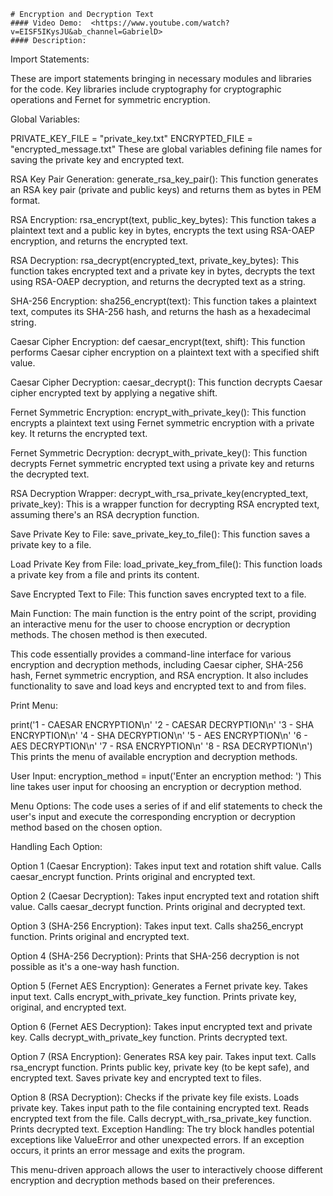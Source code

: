     # Encryption and Decryption Text 
    #### Video Demo:  <https://www.youtube.com/watch?v=EISF5IKysJU&ab_channel=GabrielD>
    #### Description:

Import Statements:

These are import statements bringing in necessary modules and libraries for the code. Key libraries include cryptography for cryptographic operations and Fernet for symmetric encryption.

Global Variables:

PRIVATE_KEY_FILE = "private_key.txt"
ENCRYPTED_FILE = "encrypted_message.txt"
These are global variables defining file names for saving the private key and encrypted text.

RSA Key Pair Generation:
generate_rsa_key_pair():
This function generates an RSA key pair (private and public keys) and returns them as bytes in PEM format.

RSA Encryption:
rsa_encrypt(text, public_key_bytes):
This function takes a plaintext text and a public key in bytes, encrypts the text using RSA-OAEP encryption, and returns the encrypted text.

RSA Decryption:
rsa_decrypt(encrypted_text, private_key_bytes):
This function takes encrypted text and a private key in bytes, decrypts the text using RSA-OAEP decryption, and returns the decrypted text as a string.

SHA-256 Encryption:
sha256_encrypt(text):
This function takes a plaintext text, computes its SHA-256 hash, and returns the hash as a hexadecimal string.

Caesar Cipher Encryption:
def caesar_encrypt(text, shift):
This function performs Caesar cipher encryption on a plaintext text with a specified shift value.

Caesar Cipher Decryption:
caesar_decrypt():
This function decrypts Caesar cipher encrypted text by applying a negative shift.

Fernet Symmetric Encryption:
encrypt_with_private_key():
This function encrypts a plaintext text using Fernet symmetric encryption with a private key. It returns the encrypted text.

Fernet Symmetric Decryption:
decrypt_with_private_key():
This function decrypts Fernet symmetric encrypted text using a private key and returns the decrypted text.

RSA Decryption Wrapper:
decrypt_with_rsa_private_key(encrypted_text, private_key):
This is a wrapper function for decrypting RSA encrypted text, assuming there's an RSA decryption function.

Save Private Key to File:
save_private_key_to_file():
This function saves a private key to a file.

Load Private Key from File:
load_private_key_from_file():
This function loads a private key from a file and prints its content.

Save Encrypted Text to File:
This function saves encrypted text to a file.

Main Function:
The main function is the entry point of the script, providing an interactive menu for the user to choose encryption or decryption methods. The chosen method is then executed.

This code essentially provides a command-line interface for various encryption and decryption methods, including Caesar cipher, SHA-256 hash, Fernet symmetric encryption, and RSA encryption. It also includes functionality to save and load keys and encrypted text to and from files.

Print Menu:

print('1 - CAESAR ENCRYPTION\n'
    '2 - CAESAR DECRYPTION\n'
    '3 - SHA ENCRYPTION\n'
    '4 - SHA DECRYPTION\n'
    '5 - AES ENCRYPTION\n'
    '6 - AES DECRYPTION\n'
    '7 - RSA ENCRYPTION\n'
    '8 - RSA DECRYPTION\n')
This prints the menu of available encryption and decryption methods.

User Input:
encryption_method = input('Enter an encryption method: ')
This line takes user input for choosing an encryption or decryption method.

Menu Options:
The code uses a series of if and elif statements to check the user's input and execute the corresponding encryption or decryption method based on the chosen option.

Handling Each Option:

Option 1 (Caesar Encryption):
Takes input text and rotation shift value.
Calls caesar_encrypt function.
Prints original and encrypted text.

Option 2 (Caesar Decryption):
Takes input encrypted text and rotation shift value.
Calls caesar_decrypt function.
Prints original and decrypted text.

Option 3 (SHA-256 Encryption):
Takes input text.
Calls sha256_encrypt function.
Prints original and encrypted text.

Option 4 (SHA-256 Decryption):
Prints that SHA-256 decryption is not possible as it's a one-way hash function.

Option 5 (Fernet AES Encryption):
Generates a Fernet private key.
Takes input text.
Calls encrypt_with_private_key function.
Prints private key, original, and encrypted text.

Option 6 (Fernet AES Decryption):
Takes input encrypted text and private key.
Calls decrypt_with_private_key function.
Prints decrypted text.

Option 7 (RSA Encryption):
Generates RSA key pair.
Takes input text.
Calls rsa_encrypt function.
Prints public key, private key (to be kept safe), and encrypted text.
Saves private key and encrypted text to files.

Option 8 (RSA Decryption):
Checks if the private key file exists.
Loads private key.
Takes input path to the file containing encrypted text.
Reads encrypted text from the file.
Calls decrypt_with_rsa_private_key function.
Prints decrypted text.
Exception Handling:
The try block handles potential exceptions like ValueError and other unexpected errors. If an exception occurs, it prints an error message and exits the program.

This menu-driven approach allows the user to interactively choose different encryption and decryption methods based on their preferences.








